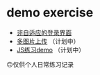 # demo exercise


* [非自适应的登录界面](https://github.com/booblulu/demo/tree/master/login)  
* [多图片上传](https://github.com/booblulu/demo/tree/master/multiple)  （计划中）
* [JS练习demo](https://github.com/lulu-s/demo/tree/master/demo)  （计划中）

🙃仅供个人日常练习记录

